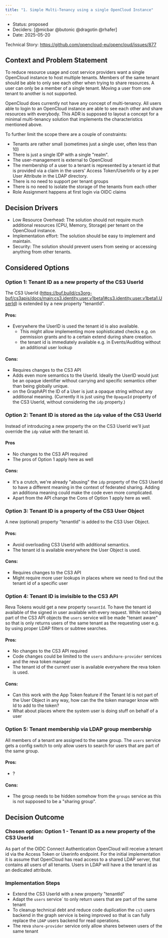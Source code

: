 ```yaml
---
title: "1. Simple Multi-Tenancy using a single OpenCloud Instance"
---
```


* Status: proposed
* Deciders: [@micbar @butonic @dragotin @rhafer]
* Date: 2025-05-20

Technical Story: https://github.com/opencloud-eu/opencloud/issues/877

## Context and Problem Statement

To reduce resource usage and cost service providers want a single OpenCloud
instance to host multiple tenants. Members of the same tenant should be able to
only see each other when trying to share resources. A user can only be a member
of a single tenant. Moving a user from one tenant to another is not supported.

OpenCloud does currently not have any concept of multi-tenancy. All users able to
login to an OpenCloud instance are able to see each other and share resources with
everybody. This ADR is supposed to layout a concept for a minimal multi-tenancy
solution that implements the characteristics mentioned above.

To further limit the scope there are a couple of constraints:

- Tenants are rather small (sometimes just a single user, often less than 10)
- There is just a single IDP with a single "realm".
- The user-management is external to OpenCloud
- The membership of a user to a tenant is represented by a tenant id
  that is provided via a claim in the users' Access Token/UserInfo or by a per User
  Attribute in the LDAP directory.
- There is no need to support per tenant groups
- There is no need to isolate the storage of the tenants from each other
- Role Assignment happens at first login via OIDC claims

## Decision Drivers

* Low Resource Overhead: The solution should not require much additional
  resources (CPU, Memory, Storage) per tenant on the OpenCloud instance.
* Implementation effort: The solution should be easy to implement and maintain.
* Security: The solution should prevent users from seeing or accessing anything
  from other tenants.

## Considered Options

### Option 1: Tenant ID as a new property of the CS3 UserId

The CS3 UserId (https://buf.build/cs3org-buf/cs3apis/docs/main:cs3.identity.user.v1beta1#cs3.identity.user.v1beta1.UserId)
is extended by a new property "tenantId".

#### Pros:

* Everywhere the UserID is used the tenant id is also available.
  * This might allow implementing more sophisticated checks e.g. on permission
    grants and to a certain extend during share creation.
  * the tenant id is immediately available e.g. in Events/Auditlog without an additional
    user lookup

#### Cons:

* Requires changes to the CS3 API
* Adds even more semantics to the UserId. Ideally the UserID would just be an
  opaque identifier without carrying and specific semantics other than being
  globally unique.
* on the GraphAPI the ID of a User is just a opaque string without any additional
  meaning. (Currently it is just using the `OpaqueId` property of the CS3 UserId,
  without considering the `idp` property.)

### Option 2: Tenant ID is stored as the `idp` value of the CS3 UserId

Instead of introducing a new property the on the CS3 UserId we'll just override
the `idp` value with the tenant id.

#### Pros

* No changes to the CS3 API required
* The pros of Option 1 apply here as well

#### Cons:

* It's a crutch, we're already "abusing" the `idp` property of the CS3 UserId
  to have a different meaning in the context of federated sharing. Adding an
  additiona meaning could make the code even more complicated.
* Apart from the API change the Cons of Option 1 apply here as well.

### Option 3: Tenant ID is a property of the CS3 User Object

A new (optional) property "tenantId" is added to the CS3 User Object.

#### Pros:

* Avoid overloading CS3 UserId with additional semantics.
* The tenant id is available everywhere the User Object is used.

#### Cons:

* Requires changes to the CS3 API
* Might require more user lookups in places where we need to find out the
  tenant id of a specific user

### Option 4: Tenant ID is invisible to the CS3 API

Reva Tokens would get a new property `tenantId`. To have the tenant id available
of the signed in user available with every request.
While not being part of the CS3 API objects the `users` service will be made "tenant aware"
so that is only returns users of the same tenant as the requesting user e.g. by using
proper LDAP filters or subtree searches.

#### Pros:

* No changes to the CS3 API required
* Code changes could be limited to the `users` and`share-provider` services and the reva token manager
* The tenant id of the current user is available everywhere the reva token is used.

#### Cons:

* Can this work with the App Token feature if the Tenant Id is not part of the User Object in
  any way, how can the the token manager know with Id to add to the token?
* What about places where the system user is doing stuff on behalf of a user

### Option 5: Tenant membership via LDAP group membership

All members of a tenant are assigned to the same group. The `users` service gets a config
switch to only allow users to search for users that are part of the same group.

#### Pros:

* ?

#### Cons:

* The group needs to be hidden somehow from the `groups` service as this is not supposed to be a
  "sharing group".

## Decision Outcome

### Chosen option: Option 1 - Tenant ID as a new property of the CS3 UserId

As part of the OIDC Connect Authentication OpenCloud will receive a tenant id via the
Access Token or Userinfo endpoint. For the initial implementation it is assume that OpenCloud
has read access to a shared LDAP server, that contains all users of all tenants. Users in
LDAP will have a the tenant id as an dedicated attribute.

### Implementation Steps

* Extend the CS3 UserId with a new property "tenantId"
* Adapt the `users` service` to only return users that are part of the same tenant
* To cleanup technical debt and reduce code duplication the `cs3` users backend in the
  graph service is being improved so that is can fully replace the `LDAP` users backend for
  read operations.
* The reva `share-provider` service only allow shares between users of the same tenant


